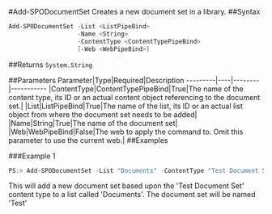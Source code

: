#Add-SPODocumentSet
Creates a new document set in a library.
##Syntax
```powershell
Add-SPODocumentSet -List <ListPipeBind>
                   -Name <String>
                   -ContentType <ContentTypePipeBind>
                   [-Web <WebPipeBind>]
```


##Returns
```System.String```

##Parameters
Parameter|Type|Required|Description
---------|----|--------|-----------
|ContentType|ContentTypePipeBind|True|The name of the content type, its ID or an actual content object referencing to the document set.|
|List|ListPipeBind|True|The name of the list, its ID or an actual list object from where the document set needs to be added|
|Name|String|True|The name of the document set|
|Web|WebPipeBind|False|The web to apply the command to. Omit this parameter to use the current web.|
##Examples

###Example 1
```powershell
PS:> Add-SPODocumentSet -List "Documents" -ContentType "Test Document Set" -Name "Test"
```
This will add a new document set based upon the 'Test Document Set' content type to a list called 'Documents'. The document set will be named 'Test'
